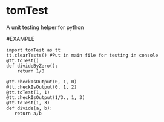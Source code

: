 # tomTest
A unit testing helper for python

#EXAMPLE
~~~~{.python}
import tomTest as tt
tt.clearTests() #Put in main file for testing in console
@tt.toTest()
def divideByZero():
    return 1/0

@tt.checkIsOutput(0, 1, 0)
@tt.checkIsOutput(0, 1, 2)
@tt.toTest(1, 1)
@tt.checkIsOutput(1/3., 1, 3)
@tt.toTest(1, 3)
def divide(a, b):
   return a/b
~~~~
